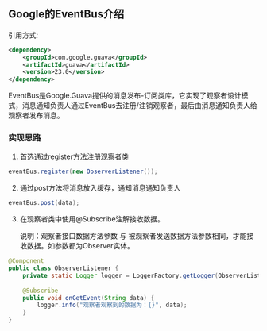## Google的EventBus介绍

引用方式:

```xml
<dependency>
    <groupId>com.google.guava</groupId>
    <artifactId>guava</artifactId>
    <version>23.0</version>
</dependency>
```

EventBus是Google.Guava提供的消息发布-订阅类库，它实现了观察者设计模式，消息通知负责人通过EventBus去注册/注销观察者，最后由消息通知负责人给观察者发布消息。

### 实现思路

1. 首选通过register方法注册观察者类

```java
eventBus.register(new ObserverListener());
```

2. 通过post方法将消息放入缓存，通知消息通知负责人

```java
eventBus.post(data);
```

3. 在观察者类中使用@Subscribe注解接收数据。

   说明：观察者接口数据方法参数 与 被观察者发送数据方法参数相同，才能接收数据。如参数都为Observer实体。

```java
@Component
public class ObserverListener {
    private static Logger logger = LoggerFactory.getLogger(ObserverListener.class);
  
    @Subscribe
    public void onGetEvent(String data) {
        logger.info("观察者观察到的数据为：{}", data);
    }
}
```







